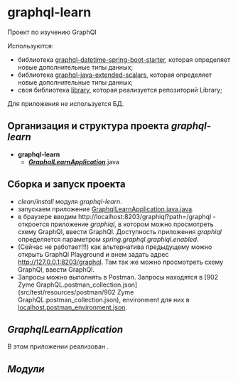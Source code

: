 # graphql-learn

Проект по изучению GraphQl

Используются:
* библиотека [graphql-datetime-spring-boot-starter](https://github.com/tailrocks/graphql-java-datetime), которая
  определяет новые дополнительные типы данных;
* библиотека [graphql-java-extended-scalars](https://github.com/graphql-java/graphql-java-extended-scalars), которая определяет новые дополнительные типы данных;
* своя библиотека [library](../library/README.md), которая реализуется репозиторий Library;


Для приложения не используется БД.

## Организация и структура проекта *graphql-learn*

* **graphql-learn**  
  * [***GraphqlLearnApplication***](#vaadin8simpleapplication).java

## Сборка и запуск проекта

* *clean/install* модуля *graphql-learn*. 
* запускаем приложение [GraphqlLearnApplication.java.java](#vsrc/main/java/ua/mai/graphql/learn/GraphqlLearnApplication.java).
* в браузере вводим http://localhost:8203/graphiql?path=/graphql - откроется приложение *graphiql*, в котором можно
  просмотреть схему GraphQl, ввести GraphQl. Доступность приложения *graphiql* определяется параметром
  *spring.graphql.graphiql.enabled*.
* (Сейчас не работает!!!) как альтернатива предыдущему можно открыть GraphQl Playground и внем задать адрес http://127.0.0.1:8203/graphql. Там 
  так же можно просмотреть схему GraphQl, ввести GraphQl.
* Запросы можно выполнять в Postman. Запросы находятся в [902 Zyme GraphQL.postman_collection.json](src/test/resources/postman/902 Zyme GraphQL.postman_collection.json),
  environment для них в [localhost.postman_environment.json](src/test/resources/postman/localhost.postman_environment.json).


## *GraphqlLearnApplication*

В этом приложении реализован .

## *Модули*


